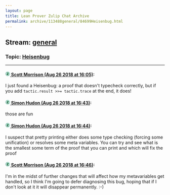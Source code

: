 ```yaml
---
layout: page
title: Lean Prover Zulip Chat Archive 
permalink: archive/113488general/84699Heisenbug.html
---
```


## Stream: [general](index.html)
### Topic: [Heisenbug](84699Heisenbug.html)

---

#### [![Click to go to Zulip](../../assets/img/zulip2.png) Scott Morrison (Aug 26 2018 at 16:05)](https://leanprover.zulipchat.com/#narrow/stream/113488-general/topic/Heisenbug/near/132789693):
I just found a Heisenbug: a proof that doesn't typecheck correctly, but if you add `tactic.result >>= tactic.trace` at the end, it does!

#### [![Click to go to Zulip](../../assets/img/zulip2.png) Simon Hudon (Aug 26 2018 at 16:43)](https://leanprover.zulipchat.com/#narrow/stream/113488-general/topic/Heisenbug/near/132790782):
those are fun

#### [![Click to go to Zulip](../../assets/img/zulip2.png) Simon Hudon (Aug 26 2018 at 16:44)](https://leanprover.zulipchat.com/#narrow/stream/113488-general/topic/Heisenbug/near/132790836):
I suspect that pretty printing either does some type checking (forcing some unification) or resolves some meta variables. You can try and see what is the smallest some term of the proof that you can print and which will fix the proof

#### [![Click to go to Zulip](../../assets/img/zulip2.png) Scott Morrison (Aug 26 2018 at 16:46)](https://leanprover.zulipchat.com/#narrow/stream/113488-general/topic/Heisenbug/near/132790899):
I'm in the midst of further changes that will affect how my metavariables get handled, so I think I'm going to defer diagnosing this bug, hoping that if I don't look at it it will disappear permanently. :-)

